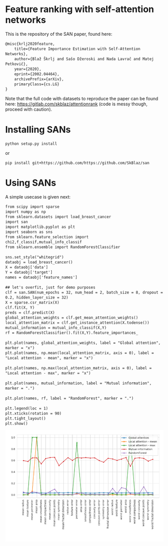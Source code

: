 # Feature ranking with self-attention networks
This is the repository of the SAN paper, found here:

```
@misc{krlj2020feature,
    title={Feature Importance Estimation with Self-Attention Networks},
    author={Blaž Škrlj and Sašo Džeroski and Nada Lavrač and Matej Petkovič},
    year={2020},
    eprint={2002.04464},
    archivePrefix={arXiv},
    primaryClass={cs.LG}
}
```
Note that the full code with datasets to reproduce the paper can be found here: https://gitlab.com/skblaz/attentionrank (code is messy though, proceed with caution).

# Installing SANs
```
python setup.py install
```

or

```
pip install git+https://github.com/https://github.com/SkBlaz/san
```

# Using SANs
A simple usecase is given next:


```
from scipy import sparse
import numpy as np
from sklearn.datasets import load_breast_cancer
import san
import matplotlib.pyplot as plt
import seaborn as sns
from sklearn.feature_selection import chi2,f_classif,mutual_info_classif
from sklearn.ensemble import RandomForestClassifier

sns.set_style("whitegrid")
dataobj = load_breast_cancer()
X = dataobj['data']
Y = dataobj['target']
names = dataobj['feature_names']

## let's overfit, just for demo purposes
clf = san.SAN(num_epochs = 32, num_head = 2, batch_size = 8, dropout = 0.2, hidden_layer_size = 32)
X = sparse.csr_matrix(X)
clf.fit(X, Y)
preds = clf.predict(X)
global_attention_weights = clf.get_mean_attention_weights()
local_attention_matrix = clf.get_instance_attention(X.todense())
mutual_information = mutual_info_classif(X,Y)
rf = RandomForestClassifier().fit(X,Y).feature_importances_    

plt.plot(names, global_attention_weights, label = "Global attention", marker = "x")
plt.plot(names, np.mean(local_attention_matrix, axis = 0), label = "Local attention - mean", marker = "x")

plt.plot(names, np.max(local_attention_matrix, axis = 0), label = "Local attention - max", marker = "x")

plt.plot(names, mutual_information, label = "Mutual information", marker = ".")

plt.plot(names, rf, label = "RandomForest", marker = ".")

plt.legend(loc = 1)
plt.xticks(rotation = 90)
plt.tight_layout()
plt.show()

```

![Example](images/example.png)